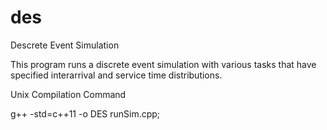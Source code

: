 # des
Descrete Event Simulation

This program runs a discrete event simulation with various tasks that have specified interarrival and service time distributions.

Unix Compilation Command 

g++ -std=c++11 -o DES runSim.cpp;